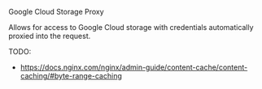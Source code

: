 Google Cloud Storage Proxy

Allows for access to Google Cloud storage with credentials automatically proxied into the request.


TODO:
* https://docs.nginx.com/nginx/admin-guide/content-cache/content-caching/#byte-range-caching
